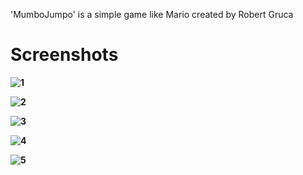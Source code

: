 'MumboJumpo' is a simple game like Mario created by Robert Gruca

<h1><b>Screenshots<b></h1>
  
![1](https://user-images.githubusercontent.com/80978853/113435670-9b761b00-93e3-11eb-9916-21a94637c62d.PNG)

![2](https://user-images.githubusercontent.com/80978853/113435683-a03acf00-93e3-11eb-903a-9fb5afd83c3f.PNG)

![3](https://user-images.githubusercontent.com/80978853/113435690-a335bf80-93e3-11eb-9ec9-d036b35cb253.PNG)

![4](https://user-images.githubusercontent.com/80978853/113435695-a630b000-93e3-11eb-81be-5ddca2158056.PNG)

![5](https://user-images.githubusercontent.com/80978853/113435703-a8930a00-93e3-11eb-838b-b40dfb5324e1.PNG)
